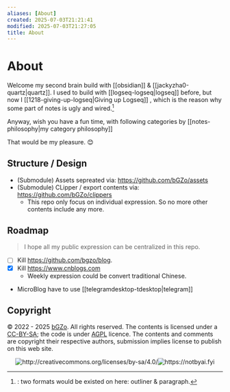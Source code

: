 ```yaml
---
aliases: [About]
created: 2025-07-03T21:21:41
modified: 2025-07-03T21:27:05
title: About
---
```


# About

Welcome my second brain build with [[obsidian]] & [[jackyzha0-quartz|quartz]]. I used to build with [[logseq-logseq|logseq]] before, but now I [[1218-giving-up-logseq|Giving up Logseq]] , which is the reason why some part of notes is ugly and wired.[^giving-up-logseq]

Anyway, wish you have a fun time, with following categories by [[notes-philosophy|my category philosophy]]

That would be my pleasure. 😊

## Structure / Design

- (Submodule) Assets sepreated via: https://github.com/bGZo/assets
- (Submodule) CLipper / export contents via: https://github.com/bGZo/clippers
    - This repo only focus on individual expression. So no more other contents include any more.

## Roadmap

> I hope all my public expression can be centralized in this repo.

- [ ] Kill https://github.com/bgzo/blog.
- [x] Kill https://www.cnblogs.com
	- Weekly expression could be convert traditional Chinese.
- MicroBlog have to use [[telegramdesktop-tdesktop|telegram]]

## Copyright

© 2022 - 2025 [bGZo](https://github.com/bGZo). All rights reserved. The contents is licensed under a [CC-BY-SA](https://github.com/bGZo/vault/blob/main/LICENSE.txt); the code is under [AGPL](https://github.com/bGZo/vault/blob/main/.utils/LICENSE.txt) licence. The contents and comments are copyright their respective authors, submission implies license to publish on this web site.

<center><img src="https://i.creativecommons.org/l/by-sa/4.0/88x31.png" alt="http://creativecommons.org/licenses/by-sa/4.0/"/><img src="https://raw.githack.com/bGZo/assets/dev/2024/Written-By-Human-Not-By-AI-Badge-white.svg" alt="https://notbyai.fyi"/></center>

[^giving-up-logseq]:: two formats would be existed on here: outliner & paragraph.

